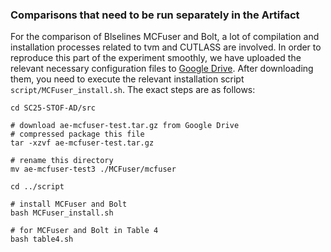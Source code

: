 ### Comparisons that need to be run separately in the Artifact

For the comparison of Blselines MCFuser and Bolt, a lot of compilation and installation processes related to tvm and CUTLASS are involved. In order to reproduce this part of the experiment smoothly, we have uploaded the relevant necessary configuration files to [Google Drive](https://drive.google.com/file/d/17N-PfI0klMa1jHE-1YcpV5oNzjfcFxE4/view?usp=sharing). After downloading them, you need to execute the relevant installation script `script/MCFuser_install.sh`. The exact steps are as follows:

```shell
cd SC25-STOF-AD/src

# download ae-mcfuser-test.tar.gz from Google Drive
# compressed package this file 
tar -xzvf ae-mcfuser-test.tar.gz

# rename this directory
mv ae-mcfuser-test3 ./MCFuser/mcfuser

cd ../script

# install MCFuser and Bolt
bash MCFuser_install.sh

# for MCFuser and Bolt in Table 4
bash table4.sh
```